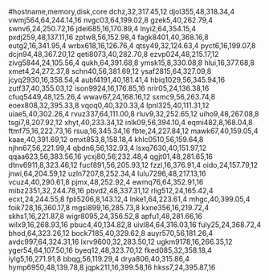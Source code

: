 #hostname,memory,disk,core
dchz,32,317.45,12
djol355,48,318.34,4
vwmj564,64,244.14,16
nvgc03,64,199.02,8
gzek5,40,262.79,4
swnv6,24,250.72,16
jdei685,16,170.89,4
lnyi2,64,354.15,4
pxdj259,48,137.11,16
zptw8,56,152.98,4
fagk8401,40,368.16,8
eutg2,16,341.95,4
wrbx618,16,126.76,4
qtsy49,32,124.63,4
pyct6,16,199.07,8
dcjn94,48,367.20,12
qeti8073,40,282.70,8
ezvp024,48,215.17,12
zivg5844,24,105.56,4
qukh,64,391.68,8
ymsk15,8,330.08,8
hlui,16,377.68,8
xmet4,24,272.37,8
schn40,56,381.69,12
ysaf2815,64,327.09,8
jcyq2930,16,358.54,4
aubf4191,40,181.41,4
hbiq1029,56,345.94,16
zutf37,40,355.03,12
ison9924,16,176.85,16
nrir05,24,136.38,16
cfuq5449,48,125.26,4
wwav67,24,168.16,12
sxmc9,56,263.74,8
eoex808,32,395.33,8
vqoq0,40,320.33,4
lpnl325,40,111.31,12
uiae5,40,302.26,4
rvuz337,64,111.00,8
rluv9,32,252.65,12
uiho9,48,267.08,8
tsgi7,8,207.92,12
xhyt,40,233.34,12
inlk09,56,394.10,4
eqmi482,8,168.04,8
ftmf75,16,222.73,16
rsua,16,345.34,16
fbte,24,227.84,12
mawk67,40,159.05,4
kaae,40,391.69,12
omxt853,8,158.18,4
khlc0510,56,159.64,8
njhn67,56,221.99,4
qbdn6,56,132.93,4
lsxq7630,40,151.97,12
qqaa623,56,383.56,16
ycxj80,56,232.48,4
qgjt01,48,281.65,16
dtnv6911,8,323.46,12
fucf891,56,205.93,12
fzzl,16,376.91,4
oido,24,157.79,12
jnwi,64,204.59,12
uzln7207,8,252.34,4
lulu7296,48,217.13,16
vcuz4,40,290.61,8
pjmx,48,252.92,4
ewmq76,64,352.91,16
mibz2351,32,244.78,16
pbvd2,48,337.31,12
rlig512,24,165.42,4
ecxt,24,244.55,8
fpli5206,8,143.12,4
lnke1,64,223.61,4
mhgc,40,399.05,4
foik728,16,360.17,8
mgsi899,16,285.73,8
kxne356,16,219.72,4
skhs1,16,221.87,8
wigr8095,24,356.52,8
apfu1,48,281.66,16
wilx9,16,268.93,16
pbuc4,40,134.82,8
uivl84,64,316.03,16
fuly25,24,368.72,4
bhod,64,323.26,12
bock7185,40,329.62,8
auyr570,56,181.26,4
avdc997,64,324.31,16
lxrv9600,32,283.50,12
ugkm9178,16,266.35,12
yger54,64,107.50,16
byeq12,48,323.70,12
fked085,32,358.18,4
iylg5,16,271.91,8
bbqg,56,119.29,4
drya806,40,315.86,4
hymp6950,48,139.78,8
jqpk211,16,399.58,16
hkss7,24,395.87,16
